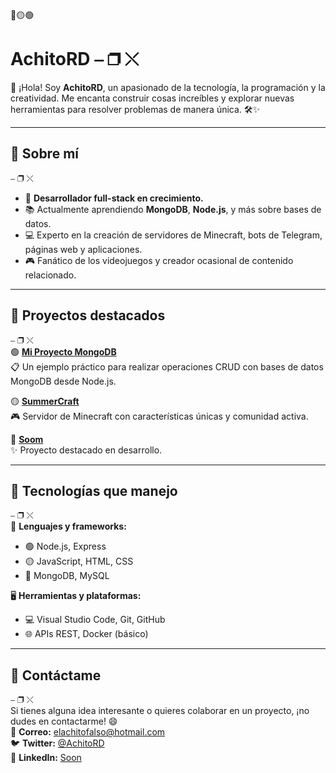 🔴🟡🟢  
# AchitoRD  ⎯ ❐ ⤬  


👋 ¡Hola! Soy **AchitoRD**, un apasionado de la tecnología, la programación y la creatividad. Me encanta construir cosas increíbles y explorar nuevas herramientas para resolver problemas de manera única. 🛠️✨  

---

## 🚀 Sobre mí  
⎯ ❐ ⤬  
- 🌟 **Desarrollador full-stack en crecimiento.**  
- 📚 Actualmente aprendiendo **MongoDB**, **Node.js**, y más sobre bases de datos.  
- 💻 Experto en la creación de servidores de Minecraft, bots de Telegram, páginas web y aplicaciones.  
- 🎮 Fanático de los videojuegos y creador ocasional de contenido relacionado.  

---

## 📂 Proyectos destacados  
⎯ ❐ ⤬  
🟢 **[Mi Proyecto MongoDB](https://github.com/tu-usuario/mi-proyecto-mongodb)**  
📋 Un ejemplo práctico para realizar operaciones CRUD con bases de datos MongoDB desde Node.js.

🟡 **[SummerCraft](https://discord.gg/5CEqXxWxE6)**  
🎮 Servidor de Minecraft con características únicas y comunidad activa.

🔴 **[Soom](https://github.com/tu-usuario/otro-proyecto)**  
✨ Proyecto destacado en desarrollo.

---

## 💾 Tecnologías que manejo  
⎯ ❐ ⤬  
🔧 **Lenguajes y frameworks:**  
- 🟢 Node.js, Express  
- 🟡 JavaScript, HTML, CSS  
- 🔴 MongoDB, MySQL  

🖥️ **Herramientas y plataformas:**  
- 💻 Visual Studio Code, Git, GitHub  
- 🌐 APIs REST, Docker (básico)  

---

## 💬 Contáctame  
⎯ ❐ ⤬  
Si tienes alguna idea interesante o quieres colaborar en un proyecto, ¡no dudes en contactarme! 😄  
📧 **Correo:** elachitofalso@hotmail.com  
🐦 **Twitter:** [@AchitoRD](https://twitter.com/AchitoRD)  
💼 **LinkedIn:** [Soon](https://linkedin.com/in/tu-nombre)  

